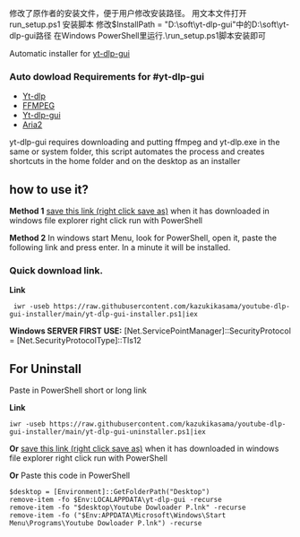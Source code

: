 修改了原作者的安装文件，便于用户修改安装路径。
用文本文件打开run_setup.ps1 安装脚本
修改$InstallPath = "D:\soft\yt-dlp-gui"中的D:\soft\yt-dlp-gui路径
在Windows PowerShell里运行.\run_setup.ps1脚本安装即可


Automatic installer for [yt-dlp-gui](https://github.com/kannagi0303/yt-dlp-gui)
### Auto dowload Requirements for #yt-dlp-gui

-   [Yt-dlp](https://github.com/yt-dlp/yt-dlp)
-   [FFMPEG](https://ffmpeg.org/download.html#build-windows)
-  [Yt-dlp-gui](https://github.com/kannagi0303/yt-dlp-gui)
-  [Aria2](https://github.com/aria2/aria2)

yt-dlp-gui requires downloading and putting ffmpeg and yt-dlp.exe in the same or system folder, this script automates the process and creates shortcuts in the home folder and on the desktop as an installer
## how to use it?
**Method 1**
[save this link (right click save as)](https://raw.githubusercontent.com/kazukikasama/youtube-dlp-gui-installer/main/yt-dlp-gui-installer.ps1) 
when it has downloaded in windows file explorer right click run with PowerShell

**Method 2**
In windows start Menu, look for PowerShell, open it, paste the following link and press enter. In a minute it will be installed.
### Quick download link.


**Link**
   

     iwr -useb https://raw.githubusercontent.com/kazukikasama/youtube-dlp-gui-installer/main/yt-dlp-gui-installer.ps1|iex

**Windows SERVER FIRST USE:**
    [Net.ServicePointManager]::SecurityProtocol = [Net.SecurityProtocolType]::Tls12
    
## For Uninstall
Paste in PowerShell short or long link

**Link**

    iwr -useb https://raw.githubusercontent.com/kazukikasama/youtube-dlp-gui-installer/main/yt-dlp-gui-uninstaller.ps1|iex
   
**Or**
[save this link (right click save as)](https://raw.githubusercontent.com/kazukikasama/youtube-dlp-gui-installer/main/yt-dlp-gui-uninstaller.ps1) when it has downloaded in windows file explorer right click run with PowerShell

**Or** 
Paste this code in PowerShell

    $desktop = [Environment]::GetFolderPath("Desktop")
    remove-item -fo $Env:LOCALAPPDATA\yt-dlp-gui -recurse
    remove-item -fo "$desktop\Youtube Dowloader P.lnk" -recurse
    remove-item -fo ("$Env:APPDATA\Microsoft\Windows\Start Menu\Programs\Youtube Dowloader P.lnk") -recurse
